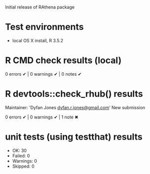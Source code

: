 Initial release of RAthena package

# Test environments

* local OS X install, R 3.5.2

# R CMD check results (local)
0 errors ✔ | 0 warnings ✔ | 0 notes ✔

# R devtools::check_rhub() results
  Maintainer: 'Dyfan Jones <dyfan.r.jones@gmail.com>'
  New submission

0 errors ✔ | 0 warnings ✔ | 1 note ✖

# unit tests (using testthat) results
* OK:       30
* Failed:   0
* Warnings: 0
* Skipped:  0